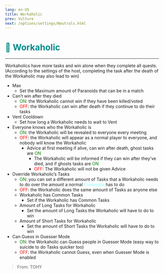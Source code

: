 ```yaml
---
lang: en-US
title: Workaholic
prev: Vulture
next: /options/settings/Neutrals.html
---
```


# <font color="#008b8b">👷 <b>Workaholic</b></font> <Badge text="Chaos" type="tip" vertical="middle"/>
---

Workaholics have more tasks and win alone when they complete all quests. (According to the settings of the host, completing the task after the death of the Workaholic may also lead to win)
* Max
  * Set the Maximum amount of Paranoids that can be in a match
* Can’t win after they died
  * <font color=green>ON</font>: the Workaholic cannot win if they have been killed/voted
  * <font color=red>OFF</font>: the Workaholic can win after death if they continue to do their tasks
* Vent Cooldown
  * Set how long a Workaholic needs to wait to Vent
* Everyone knows who the Workaholic is
  * <font color=green>ON</font>: the Workaholic will be revealed to everyone every meeting
  * <font color=red>OFF</font>: the Workaholic will appear as a normal player to everyone, and nobody will know the Workaholic
    * Advice at first meeting if alive, can win after death, ghost tasks are <font color=green>ON</font>
      * The Workaholic will be informed if they can win after they’ve died, and if ghosts tasks are <font color=green>ON</font>
      * <font color=red>OFF</font>: The Workaholic will not be given Advice
* Override Workaholic’s Tasks
  * <font color=green>ON</font>: you can set a different amount of Tasks that a Workaholic needs to do over the amount a normal <font color=#8cffff>Crewmate</font> has to do
  * <font color=red>OFF</font>: the Workaholic does the same amount of Tasks as anyone else
  * Workaholic has Common Tasks
    * Set if the Workaholic has Common Tasks
  * Amount of Long Tasks for Workaholic
    * Set the amount of Long Tasks the Workaholic will have to do to win
  * Amount of Short Tasks for Workaholic
    * Set the amount of Short Tasks the Workaholic will have to do to win
* Can Guess in Guesser Mode
  * <font color=green>ON</font>: the Workaholic can Guess people in Guesser Mode (easy way to suicide to do Tasks quicker too)
  * <font color=red>OFF</font>: the Workaholic cannot Guess, even when Guesser Mode is enabled

> From: TOHY